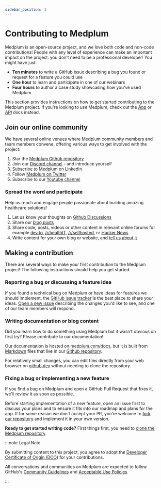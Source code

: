 ```yaml
---
sidebar_position: 1
---
```


# Contributing to Medplum

Medplum is an open-source project, and we love both code and non-code contributions! People with any level of experience
can make an important impact on the project: you don't need to be a professional developer! You might have just:

- **Ten minutes** to write a GitHub issue describing a bug you found or request for a feature you could use
- **One hour** to learn and participate in one of our webinars
- **Four hours** to author a case study showcasing how you've used Medplum

This section provides instructions on how to get started contributing to the Medplum project.
If you're looking to _use_ Medplum, check out the [App](./app) or [API](./api) docs instead.

## Join our online community

We have several online venues where Medplum community members and team members convene, offering various ways
to get involved with the project:

1. Star the [Medplum Github repository](https://github.com/medplum/medplum)
2. Join our [Discord channel](https://discord.gg/medplum) - and introduce yourself
3. Subscribe to [Medplum on LinkedIn](https://www.linkedin.com/company/medplum)
4. Follow [Medplum on Twitter](https://twitter.com/Medplum1)
5. Subscribe to our [Youtube channel](https://www.youtube.com/channel/UCu_sS6aXEHz3GPk2NTugtJA)

### Spread the word and participate

Help us reach and engage people passionate about building amazing healthcare solutions!

1. Let us know your thoughts on [Github Discussions](https://github.com/medplum/medplum/discussions)
2. Share our [blog posts](/blog)
3. Share code, posts, videos or other content in relevant online forums for example [dev.to](https://dev.to/),
   [/r/healthIT](https://www.reddit.com/r/healthIT/), [/r/selfhosted](https://www.reddit.com/r/selfhosted/),
   or [Hacker News](https://news.ycombinator.com)
4. Write content for your own blog or website, and [tell us about it](mailto:hello@medplum.com)

## Making a contribution

There are several ways to make your first contribution to the Medplum project! The following instructions
should help you get started.

### Reporting a bug or discussing a feature idea

If you found a technical bug on Medplum or have ideas for features we should implement, the [GitHub issue tracker](https://github.com/medplum/medplum/issues)
is the best place to share your ideas.
[Open a new issue](https://github.com/medplum/medplum/issues/new) describing the changes you'd like to see, and one of
our team members will respond.

### Writing documentation or blog content

Did you learn how to do something using Medplum but it wasn't obvious on first try? Please contribute to our documentation!

Our documentation is hosted on [medplum.com/docs](/docs), but it is built from [Markdown](https://www.markdownguide.org/)
files that live in our [Github repository](https://github.com/medplum/medplum/tree/main/packages/docs/docs).

For relatively small changes, you can edit files directly from your web browser on [github.dev](https://github.dev/medplum/medplum/blob/main/packages/docs/docs/home.md)
without needing to clone the repository.

### Fixing a bug or implementing a new feature

If you find a bug on Medplum and open a GitHub Pull Request that fixes it, we'll review it as soon as possible.

Before starting implementation of a new feature, open an issue first to discuss your plans and to ensure it fits into
our roadmap and plans for the app. If for some reason we don't accept your PR, you're welcome to [fork our repository](https://github.com/medplum/medplum/fork)
and implement it in your own version.

**Ready to get started writing code?** First things first, you need to [clone the Medplum repository](./contributing/local-dev-setup).

:::note Legal Note

By submitting content to this project, you agree to adopt the [Developer Certificate of Origin (DCO)](https://developercertificate.org/) for your contributions.

All conversations and communities on Medplum are expected to follow GitHub's [Community Guidelines](https://help.github.com/en/github/site-policy/github-community-guidelines)
and [Acceptable Use Policies](https://help.github.com/en/github/site-policy/github-acceptable-use-policies).

:::

